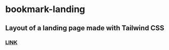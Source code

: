 # bookmark-landing
## Layout of a landing page made with Tailwind CSS
### <a href="ttps://fpicco.github.io/bookmark-landing/public/index.html"> LINK </a> 

